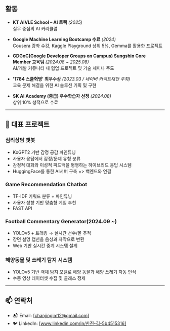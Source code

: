 
## 활동

-  **KT AIVLE School – AI 트랙** *(2025)*  
  실무 중심의 AI 커리큘럼

-  **Google Machine Learning Bootcamp 수료** *(2024)*  
  Cousera 강좌 수강, Kaggle Playground 상위 5%, Gemma를 활용한 프로젝트

-  **GDGoC(Google Developer Groups on Campus) Sungshin Core Member 교육팀** *(2024.08 ~ 2025.08)*  
  AI/개발 커뮤니티 내 협업 프로젝트 및 기술 세미나 주도

-  **'1784 스쿨혁명' 최우수상** *(2023.03 / 네이버 커넥트재단 주최)*  
  교육 문제 해결을 위한 AI 솔루션 기획 및 구현

-  **SK AI Academy (중급) 우수학습자 선정** *(2024.08)*  
  상위 10% 성적으로 수료

---

## 📌 대표 프로젝트
###  심리상담 챗봇
- KoGPT2 기반 감정 공감 파인튜닝
- 사용자 응답에서 감정/문제 유형 분류
- 감정적 대화와 이성적 피드백을 병행하는 하이브리드 응답 시스템
- HuggingFace를 통한 AI서버 구축 => 백엔드와 연결

###  Game Recommendation Chatbot
- TF-IDF 키워드 분류 + 파인튜닝 
- 사용자 성향 기반 맞춤형 게임 추천
- FAST API

###  Football Commentary Generator(2024.09 ~)
- YOLOv5 + 트래킹 → 실시간 선수/볼 추적
- 장면 설명 캡션을 음성과 자막으로 변환
- Web 기반 실시간 중계 시스템 설계
  
###  해양동물 및 쓰레기 탐지 시스템
- YOLOv5 기반 객체 탐지 모델로 해양 동물과 해양 쓰레기 자동 인식
- 수중 영상 데이터셋 수집 및 클래스 정제

---

## 📫 연락처

- 📬 Email: [chanjingim12@gmail.com]
- 🐦 LinkedIn: [www.linkedin.com/in/찬진-김-5b4515316] 
